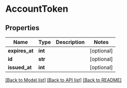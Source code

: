 # AccountToken

## Properties
Name | Type | Description | Notes
------------ | ------------- | ------------- | -------------
**expires_at** | **int** |  | [optional] 
**id** | **str** |  | [optional] 
**issued_at** | **int** |  | [optional] 

[[Back to Model list]](../README.md#documentation-for-models) [[Back to API list]](../README.md#documentation-for-api-endpoints) [[Back to README]](../README.md)


